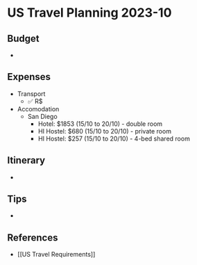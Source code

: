 # US Travel Planning 2023-10
## Budget
- 

## Expenses
- Transport
	- ✅ R$ 
- Accomodation
	- San Diego
		- Hotel: $1853 (15/10 to 20/10) - double room
		- HI Hostel: $680 (15/10 to 20/10) - private room
		- HI Hostel: $257 (15/10 to 20/10) - 4-bed shared room

## Itinerary
- 

## Tips
- 

## References
- [[US Travel Requirements]]